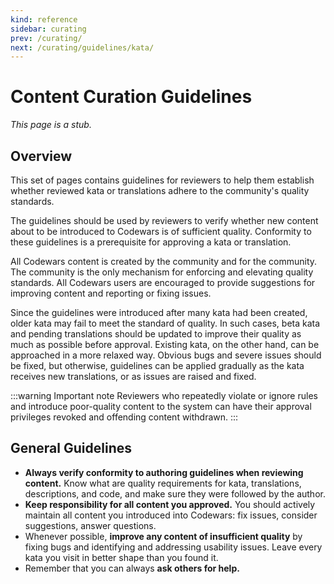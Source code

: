 ```yaml
---
kind: reference
sidebar: curating
prev: /curating/
next: /curating/guidelines/kata/
---
```



# Content Curation Guidelines

_This page is a stub._

## Overview

This set of pages contains guidelines for reviewers to help them establish whether reviewed kata or translations adhere to the community's quality standards.

The guidelines should be used by reviewers to verify whether new content about to be introduced to Codewars is of sufficient quality. Conformity to these guidelines is a prerequisite for approving a kata or translation.

All Codewars content is created by the community and for the community. The community is the only mechanism for enforcing and elevating quality standards. All Codewars users are encouraged to provide suggestions for improving content and reporting or fixing issues.

Since the guidelines were introduced after many kata had been created, older kata may fail to meet the standard of quality. In such cases, beta kata and pending translations should be updated to improve their quality as much as possible before approval. Existing kata, on the other hand, can be approached in a more relaxed way. Obvious bugs and severe issues should be fixed, but otherwise, guidelines can be applied gradually as the kata receives new translations, or as issues are raised and fixed.

:::warning Important note
Reviewers who repeatedly violate or ignore rules and introduce poor-quality content to the system can have their approval privileges revoked and offending content withdrawn.
:::

## General Guidelines

- **Always verify conformity to authoring guidelines when reviewing content.** Know what are quality requirements for kata, translations, descriptions, and code, and make sure they were followed by the author.
- **Keep responsibility for all content you approved.** You should actively maintain all content you introduced into Codewars: fix issues, consider suggestions, answer questions.
- Whenever possible, **improve any content of insufficient quality** by fixing bugs and identifying and addressing usability issues. Leave every kata you visit in better shape than you found it.
- Remember that you can always **ask others for help.** 
